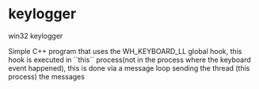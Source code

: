 # keylogger
win32 keylogger

Simple C++ program that uses the WH_KEYBOARD_LL global hook, this hook is executed in ´´this´´ process(not in the process where the keyboard event happened), this is done via a message loop sending the thread (this process) the messages

